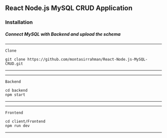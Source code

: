 ## React Node.js MySQL CRUD Application

### Installation

##### Connect MySQL with Backend and upload the schema

---

`Clone`

    git clone https://github.com/montasirrahman/React-Node.js-MySQL-CRUD.git

---

---

`Backend`

    cd backend
    npm start

---

---

`Frontend`

    cd client/Frontend
    npm run dev

---
